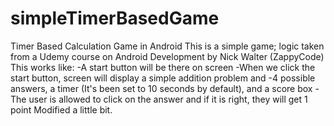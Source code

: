 # simpleTimerBasedGame
Timer Based Calculation Game in Android
This is a simple game; logic taken from a Udemy course on Android Development by Nick Walter (ZappyCode)
This works like:
  -A start button will be there on screen
  -When we click the start button, screen will display a simple addition problem and 
  -4 possible answers, a timer (It's been set to 10 seconds by default), and a score box
  -The user is allowed to click on the answer and if it is right, they will get 1 point
Modified a little bit.
